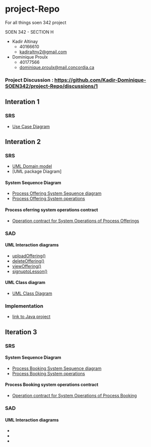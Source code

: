 # project-Repo
For all things soen 342 project

SOEN 342 - SECTION H
- Kadir Altinay 
  - 40166610
  - kadiraltny2@gmail.com
- Dominique Proulx
  -  40177566
  - dominique.proulx@mail.concordia.ca

### Project Discussion : https://github.com/Kadir-Dominique-SOEN342/project-Repo/discussions/1

## Interation 1

### SRS 
- [Use Case Diagram](SRS/UML_UseCase_v3.jpg)

## Interation 2 
### SRS
- [UML Domain model](SRS/UmlDomainModel_v7.jpg)
- [UML package Diagram]
#### System Sequence Diagram
- [Process Offering System Sequence diagram](SRS/SystemSequenceDiagram.png)
- [Process Offering System operations](SRS/ProcessOffering_System_Operation_)
#### Process oferring system operations contract
- [Operation contract for System Operations of Process Offerings](SRS/System_Operations_Contracts_ProcessOfferings)


### SAD 
#### UML Interaction diagrams
- [uploadOffering()](SAD/UploadOffering_v4.jpg)
- [ deleteOffering()](SAD/InteractionDiagrams/deleteOffering.png)
- [viewOffering()](SAD/InteractionDiagrams/InteractionDiagram_viewOffering_v4.jpg)
- [ signuptoLesson()](SAD/InteractionDiagrams/InteractionDiagram_signupToLesson_v4.jpg)

#### UML Class diagram
- [UML Class Diagram](SAD/UmlClassDiagram_v7.jpg)

### Implementation 
- [link to Java project](lessonator2000)
## Iteration 3

### SRS 
#### System Sequence Diagram
- [Process Booking System Sequence diagram]()
- [Process Booking System operations](S)
#### Process Booking system operations contract
- [Operation contract for System Operations of Process Booking]()

### SAD 
#### UML Interaction diagrams
- []()
- []()
- []()


